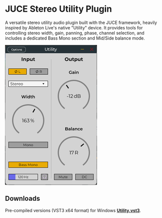# JUCE Stereo Utility Plugin

A versatile stereo utility audio plugin built with the JUCE framework, heavily inspired by Ableton Live's native "Utility" device. It provides tools for controlling stereo width, gain, panning, phase, channel selection, and includes a dedicated Bass Mono section and Mid/Side balance mode.

![Plugin Screenshot](UI.png)


## Downloads

Pre-compiled versions (VST3 x64 format) for Windows **[Utility.vst3](https://github.com/movedx/Utility/raw/refs/heads/main/Utility.vst3)**.
